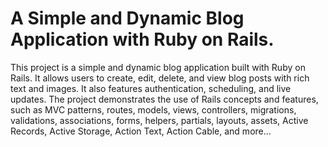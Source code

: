 
# A Simple and Dynamic Blog Application with Ruby on Rails.

This project is a simple and dynamic blog application built with Ruby on Rails. It allows users to create, edit, delete, and view blog posts with rich text and images. It also features authentication, scheduling, and live updates. The project demonstrates the use of Rails concepts and features, such as MVC patterns, routes, models, views, controllers, migrations, validations, associations, forms, helpers, partials, layouts, assets, Active Records, Active Storage, Action Text, Action Cable, and more...

